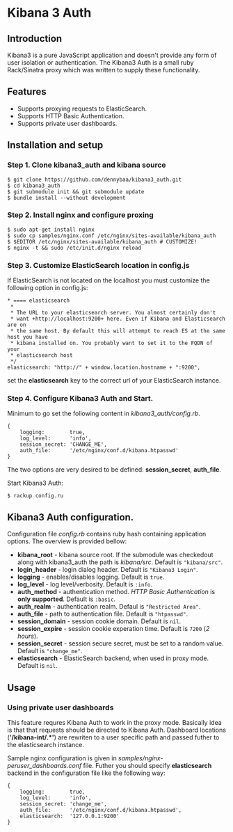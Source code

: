 # Kibana 3 Auth
## Introduction

Kibana3 is a pure JavaScript application and doesn't provide any form of user isolation or authentication. The Kibana3 Auth is a small ruby Rack/Sinatra proxy which was written to supply these functionality.

## Features

 * Supports proxying requests to ElasticSearch.
 * Supports HTTP Basic Authentication.
 * Supports private user dashboards.

## Installation and setup

### Step 1. Clone kibana3_auth and kibana source

    $ git clone https://github.com/dennybaa/kibana3_auth.git
    $ cd kibana3_auth
    $ git submodule init && git submodule update
    $ bundle install --without development

### Step 2. Install nginx and configure proxing

    $ sudo apt-get install nginx
    $ sudo cp samples/nginx.conf /etc/nginx/sites-available/kibana_auth
    $ $EDITOR /etc/nginx/sites-available/kibana_auth # CUSTOMIZE!
    $ nginx -t && sudo /etc/init.d/nginx reload

### Step 3. Customize ElasticSearch location in config.js

If ElasticSearch is not located on the localhost you must customize the following option in config.js:

    * ==== elasticsearch
     *
     * The URL to your elasticsearch server. You almost certainly don't
     * want +http://localhost:9200+ here. Even if Kibana and Elasticsearch are on
     * the same host. By default this will attempt to reach ES at the same host you have
     * kibana installed on. You probably want to set it to the FQDN of your
     * elasticsearch host
     */
    elasticsearch: "http://" + window.location.hostname + ":9200",

set the **elasticsearch** key to the correct url of your ElasticSearch instance.

### Step 4. Configure Kibana3 Auth and Start.

Minimum to go set the following content in *kibana3_auth/config.rb*.

    {
        logging:        true,
        log_level:      'info',
        session_secret: 'CHANGE_ME',
        auth_file:      '/etc/nginx/conf.d/kibana.htpasswd'
    }

The two options are very desired to be defined: **session_secret**, **auth_file**.

Start Kibana3 Auth:

    $ rackup config.ru


## Kibana3 Auth configuration.

Configuration file *config.rb* contains ruby hash containing application options. The overview is provided bellow:

 * __kibana_root__      -   kibana source root. If the submodule was checkedout along with kibana3_auth the path is *kibana/src*. Default is `"kibana/src"`.
 * __login_header__     -   login dialog header. Default is `"Kibana3 Login"`.
 * __logging__          -   enables/disables logging. Default is `true`.
 * __log_level__        -   log level/verbosity. Default is `:info`.
 * __auth_method__      -   authentication method. *HTTP Basic Authentication* is **only supported**. Default is `:basic`.
 * __auth_realm__       -   authentication realm. Defaul is `"Restricted Area"`.
 * __auth_file__        -   path to authentication file. Default is `"htpasswd"`.
 * __session_domain__   -   session cookie domain. Default is `nil`.
 * __session_expire__   -   session cookie experation time. Default is `7200` (*2 hours*).
 * __session_secret__   -   session secure secret, must be set to a random value. Default is `"change_me"`.
 * __elasticsearch__    -   ElasticSearch backend, when used in proxy mode. Default is `nil`.


## Usage

### Using private user dashboards

This feature requres Kibana Auth to work in the proxy mode. Basically idea is that that requests should be directed to Kibana Auth. Dashboard locations (__'/kibana-int/.*'__) are rewriten to a user specific path and passed futher to the elasticsearch instance.

Sample nginx configuration is given in *samples/nginx-peruser_dashboards.conf* file. Futher you should specify __elasticsearch__ backend in the configuration file like the following way:

    {
        logging:        true,
        log_level:      'info',
        session_secret: 'change_me',
        auth_file:      '/etc/nginx/conf.d/kibana.htpasswd',
        elasticsearch:  '127.0.0.1:9200'
    }
